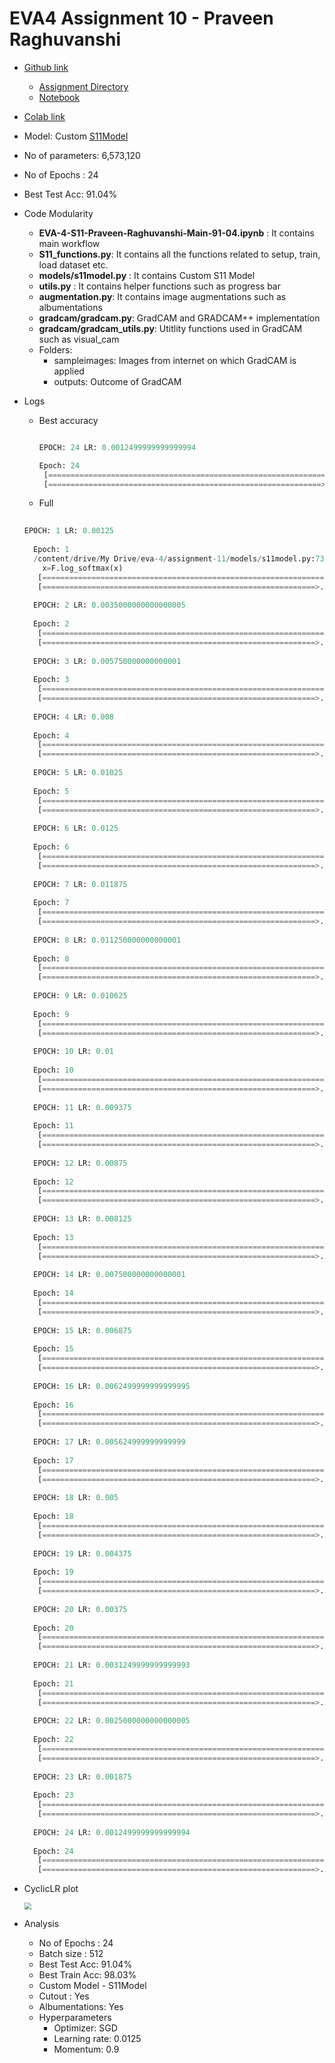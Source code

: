 # EVA4 Assignment 10 - Praveen Raghuvanshi



- [Github link](https://github.com/praveenraghuvanshi1512/EVA4/blob/Session-10/Session-10/Assignment-10/EVA_4_S10_Praveen_Raghuvanshi_Main.ipynb)

  - [Assignment Directory](https://github.com/praveenraghuvanshi1512/EVA4/tree/Session-11/Session-11/Assignment-11)
  - [Notebook](https://github.com/praveenraghuvanshi1512/EVA4/blob/Session-11/Session-11/Assignment-11/EVA_4_S11_Praveen_Raghuvanshi_Main_91_04.ipynb)

- [Colab link](https://colab.research.google.com/drive/195q1qkmfsgV26bh3kZUz2O13MjDCTbnR#scrollTo=qylKg0Cvq-L9)

- Model: Custom [S11Model]()

- No of parameters: 6,573,120

- No of Epochs : 24

- Best Test Acc: 91.04%

- Code Modularity

  - **EVA-4-S11-Praveen-Raghuvanshi-Main-91-04.ipynb** : It contains main workflow
  - **S11_functions.py**: It contains all the functions related to setup, train, load dataset etc.
  - **models/s11model.py** : It contains Custom S11 Model 
  - **utils.py** : It contains helper functions such as progress bar
  - **augmentation.py**: It contains image augmentations such as albumentations
  - **gradcam/gradcam.py**: GradCAM and GRADCAM++ implementation
  - **gradcam/gradcam_utils.py**: Utitlity functions used in GradCAM such as visual_cam
  - Folders:
    - sampleimages: Images from internet on which GradCAM is applied
    - outputs: Outcome of GradCAM

- Logs

  - Best accuracy

    ```python
    
    EPOCH: 24 LR: 0.0012499999999999994
    
    Epoch: 24
     [================================================================>]  Step: 157ms | Tot: 22s909ms | Train >> Loss: 0.133 | Acc: 98.032% (49016/50000) 98/98 
     [=============================================================>...]  Step: 45ms | Tot: 1s820ms | Test >> Loss: 0.309 | Acc: 91.040% (9104/10000) 20/20 
    ```
    
  - Full
  
  ```python
    
  EPOCH: 1 LR: 0.00125
    
    Epoch: 1
    /content/drive/My Drive/eva-4/assignment-11/models/s11model.py:73: UserWarning: Implicit dimension choice for log_softmax has been deprecated. Change the call to include dim=X as an argument.
      x=F.log_softmax(x)
     [================================================================>]  Step: 154ms | Tot: 22s380ms | Train >> Loss: 1.673 | Acc: 39.958% (19979/50000) 98/98 
     [=============================================================>...]  Step: 42ms | Tot: 1s728ms | Test >> Loss: 1.316 | Acc: 53.360% (5336/10000) 20/20 
    
    EPOCH: 2 LR: 0.0035000000000000005
    
    Epoch: 2
     [================================================================>]  Step: 153ms | Tot: 22s426ms | Train >> Loss: 1.169 | Acc: 58.118% (29059/50000) 98/98 
     [=============================================================>...]  Step: 45ms | Tot: 1s816ms | Test >> Loss: 1.234 | Acc: 57.530% (5753/10000) 20/20 
    
    EPOCH: 3 LR: 0.005750000000000001
    
    Epoch: 3
     [================================================================>]  Step: 151ms | Tot: 22s458ms | Train >> Loss: 0.879 | Acc: 69.098% (34549/50000) 98/98 
     [=============================================================>...]  Step: 44ms | Tot: 1s735ms | Test >> Loss: 0.826 | Acc: 71.600% (7160/10000) 20/20 
    
    EPOCH: 4 LR: 0.008
    
    Epoch: 4
     [================================================================>]  Step: 153ms | Tot: 22s648ms | Train >> Loss: 0.698 | Acc: 76.018% (38009/50000) 98/98 
     [=============================================================>...]  Step: 44ms | Tot: 1s774ms | Test >> Loss: 0.785 | Acc: 74.130% (7413/10000) 20/20 
    
    EPOCH: 5 LR: 0.01025
    
    Epoch: 5
     [================================================================>]  Step: 156ms | Tot: 22s826ms | Train >> Loss: 0.607 | Acc: 79.950% (39975/50000) 98/98 
     [=============================================================>...]  Step: 41ms | Tot: 1s846ms | Test >> Loss: 0.790 | Acc: 73.970% (7397/10000) 20/20 
    
    EPOCH: 6 LR: 0.0125
    
    Epoch: 6
     [================================================================>]  Step: 156ms | Tot: 22s886ms | Train >> Loss: 0.582 | Acc: 81.334% (40667/50000) 98/98 
     [=============================================================>...]  Step: 47ms | Tot: 1s828ms | Test >> Loss: 0.908 | Acc: 69.510% (6951/10000) 20/20 
    
    EPOCH: 7 LR: 0.011875
    
    Epoch: 7
     [================================================================>]  Step: 158ms | Tot: 23s18ms | Train >> Loss: 0.564 | Acc: 82.616% (41308/50000) 98/98 
     [=============================================================>...]  Step: 47ms | Tot: 1s782ms | Test >> Loss: 0.927 | Acc: 68.350% (6835/10000) 20/20 
    
    EPOCH: 8 LR: 0.011250000000000001
    
    Epoch: 8
     [================================================================>]  Step: 156ms | Tot: 23s41ms | Train >> Loss: 0.553 | Acc: 83.126% (41563/50000) 98/98 
     [=============================================================>...]  Step: 44ms | Tot: 1s711ms | Test >> Loss: 0.840 | Acc: 70.490% (7049/10000) 20/20 
    
    EPOCH: 9 LR: 0.010625
    
    Epoch: 9
     [================================================================>]  Step: 155ms | Tot: 22s920ms | Train >> Loss: 0.521 | Acc: 84.378% (42189/50000) 98/98 
     [=============================================================>...]  Step: 46ms | Tot: 1s889ms | Test >> Loss: 0.957 | Acc: 66.870% (6687/10000) 20/20 
    
    EPOCH: 10 LR: 0.01
    
    Epoch: 10
     [================================================================>]  Step: 159ms | Tot: 22s868ms | Train >> Loss: 0.505 | Acc: 84.672% (42336/50000) 98/98 
     [=============================================================>...]  Step: 42ms | Tot: 1s745ms | Test >> Loss: 1.053 | Acc: 64.270% (6427/10000) 20/20 
    
    EPOCH: 11 LR: 0.009375
    
    Epoch: 11
     [================================================================>]  Step: 155ms | Tot: 22s972ms | Train >> Loss: 0.482 | Acc: 85.308% (42654/50000) 98/98 
     [=============================================================>...]  Step: 47ms | Tot: 1s725ms | Test >> Loss: 0.694 | Acc: 77.530% (7753/10000) 20/20 
    
    EPOCH: 12 LR: 0.00875
    
    Epoch: 12
     [================================================================>]  Step: 156ms | Tot: 22s993ms | Train >> Loss: 0.454 | Acc: 86.468% (43234/50000) 98/98 
     [=============================================================>...]  Step: 48ms | Tot: 1s763ms | Test >> Loss: 0.656 | Acc: 79.030% (7903/10000) 20/20 
    
    EPOCH: 13 LR: 0.008125
    
    Epoch: 13
     [================================================================>]  Step: 155ms | Tot: 22s816ms | Train >> Loss: 0.435 | Acc: 87.096% (43548/50000) 98/98 
     [=============================================================>...]  Step: 43ms | Tot: 1s860ms | Test >> Loss: 0.791 | Acc: 73.080% (7308/10000) 20/20 
    
    EPOCH: 14 LR: 0.007500000000000001
    
    Epoch: 14
     [================================================================>]  Step: 156ms | Tot: 23s16ms | Train >> Loss: 0.408 | Acc: 87.928% (43964/50000) 98/98 
     [=============================================================>...]  Step: 43ms | Tot: 1s832ms | Test >> Loss: 1.138 | Acc: 63.560% (6356/10000) 20/20 
    
    EPOCH: 15 LR: 0.006875
    
    Epoch: 15
     [================================================================>]  Step: 161ms | Tot: 22s901ms | Train >> Loss: 0.392 | Acc: 88.448% (44224/50000) 98/98 
     [=============================================================>...]  Step: 43ms | Tot: 1s820ms | Test >> Loss: 0.555 | Acc: 82.380% (8238/10000) 20/20 
    
    EPOCH: 16 LR: 0.0062499999999999995
    
    Epoch: 16
     [================================================================>]  Step: 156ms | Tot: 22s897ms | Train >> Loss: 0.370 | Acc: 89.310% (44655/50000) 98/98 
     [=============================================================>...]  Step: 48ms | Tot: 1s938ms | Test >> Loss: 0.557 | Acc: 81.830% (8183/10000) 20/20 
    
    EPOCH: 17 LR: 0.005624999999999999
    
    Epoch: 17
     [================================================================>]  Step: 154ms | Tot: 22s869ms | Train >> Loss: 0.336 | Acc: 90.516% (45258/50000) 98/98 
     [=============================================================>...]  Step: 47ms | Tot: 1s735ms | Test >> Loss: 0.552 | Acc: 82.510% (8251/10000) 20/20 
    
    EPOCH: 18 LR: 0.005
    
    Epoch: 18
     [================================================================>]  Step: 162ms | Tot: 22s901ms | Train >> Loss: 0.315 | Acc: 91.340% (45670/50000) 98/98 
     [=============================================================>...]  Step: 41ms | Tot: 1s705ms | Test >> Loss: 0.778 | Acc: 74.580% (7458/10000) 20/20 
    
    EPOCH: 19 LR: 0.004375
    
    Epoch: 19
     [================================================================>]  Step: 156ms | Tot: 22s921ms | Train >> Loss: 0.290 | Acc: 92.236% (46118/50000) 98/98 
     [=============================================================>...]  Step: 44ms | Tot: 1s787ms | Test >> Loss: 0.503 | Acc: 84.360% (8436/10000) 20/20 
    
    EPOCH: 20 LR: 0.00375
    
    Epoch: 20
     [================================================================>]  Step: 155ms | Tot: 22s849ms | Train >> Loss: 0.260 | Acc: 93.296% (46648/50000) 98/98 
     [=============================================================>...]  Step: 45ms | Tot: 1s791ms | Test >> Loss: 0.476 | Acc: 84.980% (8498/10000) 20/20 
    
    EPOCH: 21 LR: 0.0031249999999999993
    
    Epoch: 21
     [================================================================>]  Step: 152ms | Tot: 22s989ms | Train >> Loss: 0.229 | Acc: 94.486% (47243/50000) 98/98 
     [=============================================================>...]  Step: 46ms | Tot: 1s795ms | Test >> Loss: 0.519 | Acc: 83.520% (8352/10000) 20/20 
    
    EPOCH: 22 LR: 0.0025000000000000005
    
    Epoch: 22
     [================================================================>]  Step: 153ms | Tot: 22s789ms | Train >> Loss: 0.199 | Acc: 95.626% (47813/50000) 98/98 
     [=============================================================>...]  Step: 46ms | Tot: 1s728ms | Test >> Loss: 0.493 | Acc: 84.440% (8444/10000) 20/20 
    
    EPOCH: 23 LR: 0.001875
    
    Epoch: 23
     [================================================================>]  Step: 156ms | Tot: 22s905ms | Train >> Loss: 0.163 | Acc: 96.956% (48478/50000) 98/98 
     [=============================================================>...]  Step: 49ms | Tot: 1s746ms | Test >> Loss: 0.342 | Acc: 89.460% (8946/10000) 20/20 
    
    EPOCH: 24 LR: 0.0012499999999999994
    
    Epoch: 24
     [================================================================>]  Step: 157ms | Tot: 22s909ms | Train >> Loss: 0.133 | Acc: 98.032% (49016/50000) 98/98 
     [=============================================================>...]  Step: 45ms | Tot: 1s820ms | Test >> Loss: 0.309 | Acc: 91.040% (9104/10000) 20/20 
    ```
  
- CyclicLR plot

  <img src=".\cyclic-lr-plot.JPG" style="zoom:67%;" />

  

- Analysis

  - No of Epochs : 24
  - Batch size : 512
  - Best Test Acc: 91.04%
  - Best Train Acc: 98.03%
  - Custom Model - S11Model
  - Cutout : Yes
  - Albumentations: Yes
  - Hyperparameters
    - Optimizer: SGD
    - Learning rate: 0.0125
    - Momentum: 0.9
